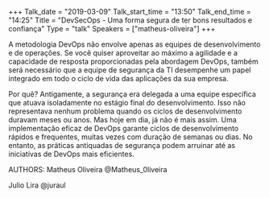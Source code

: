 +++
Talk_date = "2019-03-09"
Talk_start_time = "13:50"
Talk_end_time = "14:25"
Title = "DevSecOps - Uma forma segura de ter bons resultados e confiança"
Type = "talk"
Speakers = ["matheus-oliveira"]
+++

A metodologia DevOps não envolve apenas as equipes de desenvolvimento e de operações. Se você quiser aproveitar ao máximo a agilidade e a capacidade de resposta proporcionadas pela abordagem DevOps, também será necessário que a equipe de segurança da TI desempenhe um papel integrado em todo o ciclo de vida das aplicações da sua empresa.

Por quê? Antigamente, a segurança era delegada a uma equipe específica que atuava isoladamente no estágio final do desenvolvimento. Isso não representava nenhum problema quando os ciclos de desenvolvimento duravam meses ou anos. Mas hoje em dia, já não é mais assim. Uma implementação eficaz de DevOps garante ciclos de desenvolvimento rápidos e frequentes, muitas vezes com duração de semanas ou dias. No entanto, as práticas antiquadas de segurança podem arruinar até as iniciativas de DevOps mais eficientes.


AUTHORS:
Matheus Oliveira
@Matheus_0liveira

Julio Lira
@juraul
